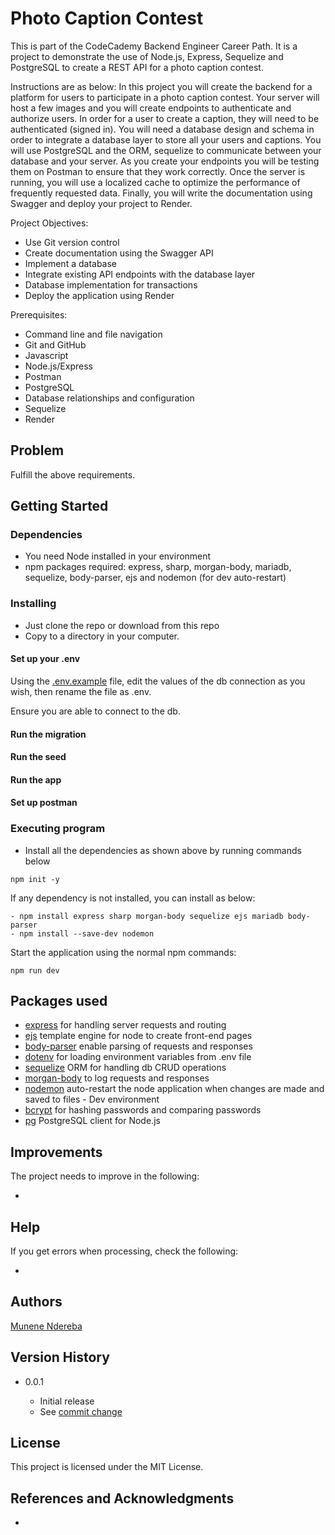 # Photo Caption Contest

This is part of the CodeCademy Backend Engineer Career Path. It is a project to demonstrate the use of Node.js, Express, Sequelize and PostgreSQL to create a REST API for a photo caption contest.

Instructions are as below:
In this project you will create the backend for a platform for users to participate in a photo caption contest. Your server will host a few images and you will create endpoints to authenticate and authorize users. In order for a user to create a caption, they will need to be authenticated (signed in). You will need a database design and schema in order to integrate a database layer to store all your users and captions. You will use PostgreSQL and the ORM, sequelize to communicate between your database and your server. As you create your endpoints you will be testing them on Postman to ensure that they work correctly. Once the server is running, you will use a localized cache to optimize the performance of frequently requested data. Finally, you will write the documentation using Swagger and deploy your project to Render.

Project Objectives:

- Use Git version control
- Create documentation using the Swagger API
- Implement a database
- Integrate existing API endpoints with the database layer
- Database implementation for transactions
- Deploy the application using Render

Prerequisites:

- Command line and file navigation
- Git and GitHub
- Javascript
- Node.js/Express
- Postman
- PostgreSQL
- Database relationships and configuration
- Sequelize
- Render

## Problem

Fulfill the above requirements.

## Getting Started

### Dependencies

- You need Node installed in your environment
- npm packages required: express, sharp, morgan-body, mariadb, sequelize, body-parser, ejs and nodemon (for dev auto-restart)

### Installing

- Just clone the repo or download from this repo
- Copy to a directory in your computer.

#### Set up your .env

Using the [.env.example](./.env.example) file, edit the values of the db connection as you wish, then rename the file as .env.

Ensure you are able to connect to the db.

#### Run the migration

#### Run the seed

#### Run the app

#### Set up postman

### Executing program

- Install all the dependencies as shown above by running commands below

```
npm init -y
```

If any dependency is not installed, you can install as below:

```
- npm install express sharp morgan-body sequelize ejs mariadb body-parser
- npm install --save-dev nodemon
```

Start the application using the normal npm commands:

```
npm run dev
```

## Packages used

- [express](https://www.npmjs.com/package/express) for handling server requests and routing
- [ejs](https://www.npmjs.com/package/ejs) template engine for node to create front-end pages
- [body-parser](https://www.npmjs.com/package/body-parser) enable parsing of requests and responses
- [dotenv](https://www.npmjs.com/package/dotenv) for loading environment variables from .env file
- [sequelize](https://www.npmjs.com/package/sequelize) ORM for handling db CRUD operations
- [morgan-body](https://www.npmjs.com/package/morgan-body) to log requests and responses
- [nodemon](https://www.npmjs.com/package/nodemon) auto-restart the node application when changes are made and saved to files - Dev environment
- [bcrypt](https://www.npmjs.com/package/bcrypt) for hashing passwords and comparing passwords
- [pg](https://www.npmjs.com/package/pg) PostgreSQL client for Node.js

## Improvements

The project needs to improve in the following:

-

## Help

If you get errors when processing, check the following:

-

## Authors

[Munene Ndereba](https://github.com/munenendereba)

## Version History

- 0.0.1

  - Initial release
  - See [commit change]()

## License

This project is licensed under the MIT License.

## References and Acknowledgments

- []()
